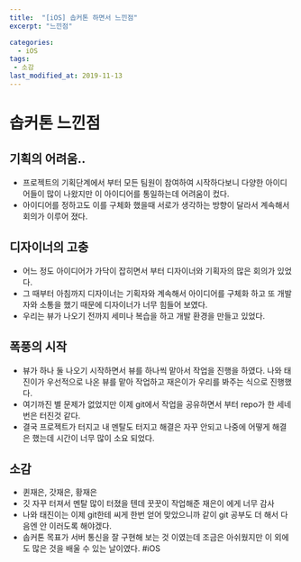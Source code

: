 ```yaml
---
title:  "[iOS] 솝커톤 하면서 느낀점"
excerpt: "느낀점"

categories:
  - iOS
tags:
 - 소감
last_modified_at: 2019-11-13
---
```

# 솝커톤 느낀점
## 기획의 어려움..
* 프로젝트의 기획단계에서 부터 모든 팀원이 참여하여 시작하다보니 다양한 아이디어들이 많이 나왔지만 이 아이디어를 통일하는데 어려움이 컸다.
* 아이디어를 정하고도 이를 구체화 했을때 서로가 생각하는 방향이 달라서 계속해서 회의가 이루어 졌다. 

## 디자이너의 고충
* 어느 정도 아이디어가 가닥이 잡히면서 부터 디자이너와 기획자의 많은 회의가 있었다.
* 그 때부터 아침까지 디자이너는 기획자와 계속해서 아이디어를 구체화 하고 또 개발자와 소통을 했기 때문에 디자이너가 너무 힘들어 보였다.
* 우리는 뷰가 나오기 전까지 세미나 복습을 하고 개발 환경을 만들고 있었다.

## 폭풍의 시작
* 뷰가 하나 둘 나오기 시작하면서 뷰를 하나씩 맡아서 작업을 진행을 하였다. 나와 태진이가 우선적으로 나온 뷰를 맡아 작업하고 재은이가 우리를 봐주는 식으로 진행했다.
* 여기까진 별 문제가 없었지만 이제 git에서 작업을 공유하면서 부터 repo가 한 세네번은 터진것 같다.
* 결국 프로젝트가 터지고 내 멘탈도 터지고 해결은 자꾸 안되고 나중에 어떻게 해결은 했는데 시간이 너무 많이 소요 되었다.

## 소감
* 퀸재은, 갓재은, 황재은 
* 깃 자꾸 터져서 멘탈 많이 터졌을 텐데 꿋꿋이 작업해준 재은이 에게 너무 감사
* 나와 태진이는 이제 git한테 씨게 한번 얻어 맞았으니까 같이 git 공부도  더 해서 다음엔 안 이러도록 해야겠다.
* 솝커톤 목표가 서버 통신을 잘 구현해 보는 것 이였는데 조금은 아쉬웠지만 이 외에도 많은 것을 배울 수 있는 날이였다.
#iOS
